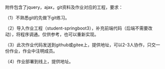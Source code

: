 附件包含了jquery，ajax，git资料及作业对应的工程，要求：

（1）不熟悉git的先做下git练习。

（2）导入作业工程（student-springboot3），补充前端代码（后端不需要改动），将程序调通。仅供参考，也可以重新实现。

（3）此次作业代码发送到github或gitee上，提供地址，可以2-3人协作，只交一份作业，作业中注明成员。

（4）作业部署到线上，提供地址。
